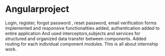 # Angularproject

Login, register, forgot password , reset password, email verification forms implemented and responsive functionalities added, authentication added to entire application
And used interceptors,subjects and services for structured and organized data transfer between components. Added routing for each individual component modules.
This is all about internship work.

